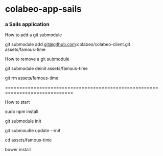 # colabeo-app-sails
### a Sails application

How to add a git submodule

git submodule add git@github.com:colabeo/colabeo-client.git assets/famous-time

How to remove a git submodule

git submodule deinit assets/famous-time

git rm assets/famous-time

==============================================================================

How to start

sudo npm install

git submodule init

git submoudle update --init

cd assets/famous-time

bower install

